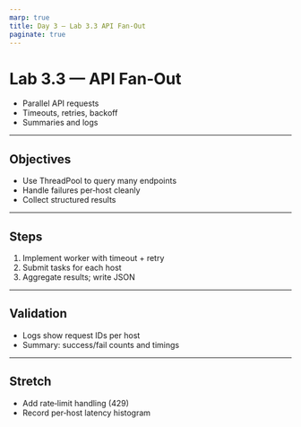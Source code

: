 ```yaml
---
marp: true
title: Day 3 — Lab 3.3 API Fan‑Out
paginate: true
---
```


# Lab 3.3 — API Fan‑Out

- Parallel API requests
- Timeouts, retries, backoff
- Summaries and logs

---

## Objectives

- Use ThreadPool to query many endpoints
- Handle failures per‑host cleanly
- Collect structured results

---

## Steps

1) Implement worker with timeout + retry
2) Submit tasks for each host
3) Aggregate results; write JSON

---

## Validation

- Logs show request IDs per host
- Summary: success/fail counts and timings

---

## Stretch

- Add rate‑limit handling (429)
- Record per‑host latency histogram

